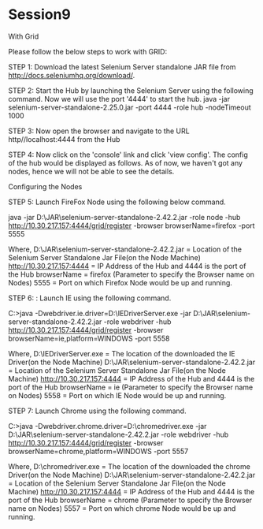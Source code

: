 # Session9
With Grid

Please follow the below steps to work with GRID:

STEP 1: Download the latest Selenium Server standalone JAR file from http://docs.seleniumhq.org/download/.

STEP 2: Start the Hub by launching the Selenium Server using the following command. Now we will use the port '4444' to start the hub.
java -jar selenium-server-standalone-2.25.0.jar -port 4444 -role hub -nodeTimeout 1000

STEP 3:  Now open the browser and navigate to the URL http//localhost:4444 from the Hub 

STEP 4: Now click on the 'console' link and click 'view config'. The config of the hub would be displayed as follows. As of now, we haven't got any nodes, hence we will not be able to see the details.

Configuring the Nodes

STEP 5: Launch FireFox Node using the following below command. 

java -jar D:\JAR\selenium-server-standalone-2.42.2.jar -role node -hub http://10.30.217.157:4444/grid/register -browser browserName=firefox -port 5555

Where,
D:\JAR\selenium-server-standalone-2.42.2.jar = Location of the Selenium Server Standalone Jar File(on the Node Machine)
http://10.30.217.157:4444 = IP Address of the Hub and 4444 is the port of the Hub
browserName = firefox (Parameter to specify the Browser name on Nodes)
5555 = Port on which Firefox Node would be up and running.

STEP 6: : Launch IE using the following command.

C:\>java -Dwebdriver.ie.driver=D:\IEDriverServer.exe -jar D:\JAR\selenium-server-standalone-2.42.2.jar -role webdriver -hub http://10.30.217.157:4444/grid/register -browser browserName=ie,platform=WINDOWS -port 5558

Where,
D:\IEDriverServer.exe = The location of the downloaded the IE Driver(on the Node Machine)
D:\JAR\selenium-server-standalone-2.42.2.jar = Location of the Selenium Server Standalone Jar File(on the Node Machine)
http://10.30.217.157:4444 = IP Address of the Hub and 4444 is the port of the Hub
browserName = ie (Parameter to specify the Browser name on Nodes)
5558 = Port on which IE Node would be up and running.

STEP 7: Launch Chrome using the following command.

C:\>java -Dwebdriver.chrome.driver=D:\chromedriver.exe -jar D:\JAR\selenium-server-standalone-2.42.2.jar -role webdriver -hub  http://10.30.217.157:4444/grid/register -browser browserName=chrome,platform=WINDOWS -port 5557

Where,
D:\chromedriver.exe = The location of the downloaded the chrome Driver(on the Node Machine)
D:\JAR\selenium-server-standalone-2.42.2.jar = Location of the Selenium Server Standalone Jar File(on the Node Machine)
http://10.30.217.157:4444 = IP Address of the Hub and 4444 is the port of the Hub
browserName = chrome (Parameter to specify the Browser name on Nodes)
5557 = Port on which chrome Node would be up and running.
